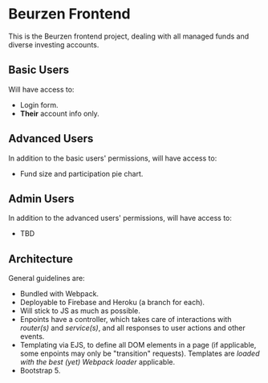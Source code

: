 <h1>Beurzen Frontend</h1>
<p>
This is the Beurzen frontend project, dealing with all managed funds and diverse investing accounts.
</p>

<section id="normalUsersSection">
<h2>Basic Users</h2>

<div>
Will have access to:
<ul>
<li>Login form.</li>
<li><b>Their</b> account info only.</li>
</ul>
</div>
</section>

<section id="advancedUsersSection">
<h2>Advanced Users</h2>

<div>
In addition to the basic users' permissions, will have access to:
<ul>
<li>Fund size and participation pie chart.</li>
</ul>
</div>
</section>

<section id="advancedUsersSection">
<h2>Admin Users</h2>

<div>
In addition to the advanced users' permissions, will have access to:
<ul>
<li>TBD</li>
</ul>
</div>
</section>

<section id="architectureSection">
<h2>Architecture</h2>
<p>General guidelines are:</p>
<ul>
<li>Bundled with Webpack.</li>
<li>Deployable to Firebase and Heroku (a branch for each).</li>
<li>Will stick to JS as much as possible.</li>
<li>Enpoints have a controller, which takes care of interactions with <i>router(s)</i> and <i>service(s)</i>, and all responses to user actions and other events.</li>
<li>Templating via EJS, to define all DOM elements in a page (if applicable, some enpoints may only be "transition" requests). Templates are <i>loaded with the best (yet) Webpack loader</i> applicable.</li>
<li>Bootstrap 5.</li>
</ul>
</section>
